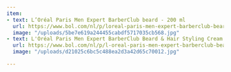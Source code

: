 ```yaml
---
item:
- text: L’Oréal Paris Men Expert BarberClub beard - 200 ml
  url: https://www.bol.com/nl/p/loreal-paris-men-expert-barberclub-beard-200-ml/9200000083647539/
  image: "/uploads/5be7e619a244455cabdf5717035cb568.jpg"
- text: L'Oréal Paris Men Expert BarberClub Beard & Hair Styling Cream - 75ml
  url: https://www.bol.com/nl/p/l-oreal-paris-men-expert-barberclub-beard-hair-styling-cream-75ml/9200000082307547/
  image: "/uploads/d21025c6bc5c488ea2d3a42d65c70012.jpg"

---
```

